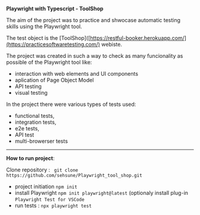 
**Playwright with Typescript - ToolShop**


The aim of the project was to practice and shwocase automatic testing skills using the Playwright tool. 

The test object is the  [ToolShop]([https://restful-booker.herokuapp.com/](https://practicesoftwaretesting.com/)  webiste.

The project was created in such a way to check as many funcionality as possible of the Playwright tool like:

- interaction with web elements and UI components
- aplication of Page Object Model
- API testing
- visual testing 

 In the project there were various types of tests used:
- functional tests,
- integration tests,
- e2e tests, 
- API test
- multi-browerser tests

---------------------------------------------------------------------------
**How to run project**: 

 Clone repository :
 ``` git clone https://github.com/sehsune/Playwright_tool_shop.git```
 - project initiation `npm init`  
 - install Playwright `npm init playwright@latest`
   (optionaly install plug-in `Playwright Test for VSCode`
- run tests : `npx playwright test`
